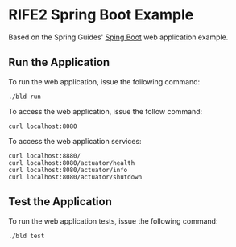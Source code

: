 # RIFE2 Spring Boot Example

Based on the Spring Guides' [Sping Boot](https://github.com/spring-guides/gs-spring-boot) web application example.

## Run the Application

To run the web application, issue the following command:

```
./bld run
```

To access the web application, issue the follow command:

```
curl localhost:8080
```

To access the web application services:

```
curl localhost:8880/
curl localhost:8080/actuator/health
curl localhost:8080/actuator/info
curl localhost:8080/actuator/shutdown
```

## Test the Application

To run the web application tests, issue the following command:

```
./bld test
```